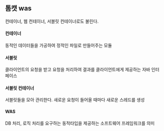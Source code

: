 <h2> 톰캣 was</h2>

컨테이너, 웹 컨테이너, 서블릿 컨테이너로도 불린다.

<h4> 컨테이너</h4>

동적인 데이터들을 가공하여 정적인 파일로 만들어주는 모듈

<h4> 서블릿</h4>
 
 클라이언트의 요청을 받고 요청을 처리하여 결과를 클라이언트에게 제공하는 자바 인터페이스
 
 <h4> 서블릿 컨테이너</h4>
 
 서블릿들을 모아 관리한다. 새로운 요청이 들어올 때마다 새로운 스레드를 생성
 
  <h4> WAS</h4>
  
  DB 처리, 로직 처리를 요구하는 동적타입을 제공하는 소프트웨어 프레임워크를 의미
